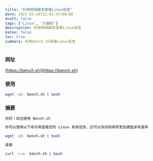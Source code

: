 ```yaml
---
title: "利用网络脚本查看Linux信息"
date: 2023-03-26T22:01:47+08:00
draft: false
tags: ["Linux", "计算机"]
description: 利用网络脚本查看Linux信息
katex: false
toc: true
summary: 利用bench.sh查看Linux信息
---
```


### 网址

[https://bench.sh](https://bench.sh)

### 使用

```bash
wget -qO- bench.sh | bash
```

### 摘要
```bash
你好！欢迎使用 Bench.sh

你可以使用以下命令来查看您的 Linux 系统信息，还可以测试网络带宽及硬盘读写速率

wget -qO- bench.sh | bash

或者

curl -Lso- bench.sh | bash
```
